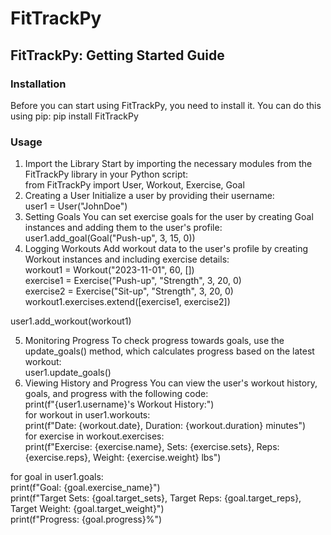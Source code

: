 # FitTrackPy
## FitTrackPy: Getting Started Guide
### Installation
Before you can start using FitTrackPy, you need to install it. You can do this using pip:
pip install FitTrackPy
### Usage
1. Import the Library
Start by importing the necessary modules from the FitTrackPy library in your Python script:</br>
from FitTrackPy import User, Workout, Exercise, Goal
3. Creating a User
Initialize a user by providing their username:</br>
user1 = User("JohnDoe")
4. Setting Goals
You can set exercise goals for the user by creating Goal instances and adding them to the user's profile:</br>
user1.add_goal(Goal("Push-up", 3, 15, 0))
5. Logging Workouts
Add workout data to the user's profile by creating Workout instances and including exercise details:</br>
workout1 = Workout("2023-11-01", 60, [])</br>
exercise1 = Exercise("Push-up", "Strength", 3, 20, 0)</br>
exercise2 = Exercise("Sit-up", "Strength", 3, 20, 0)</br>
workout1.exercises.extend([exercise1, exercise2])</br>

user1.add_workout(workout1)

5. Monitoring Progress
To check progress towards goals, use the update_goals() method, which calculates progress based on the latest workout:</br>
user1.update_goals()
6. Viewing History and Progress
You can view the user's workout history, goals, and progress with the following code:</br>
print(f"{user1.username}'s Workout History:")</br>
for workout in user1.workouts:</br>
   print(f"Date: {workout.date}, Duration: {workout.duration} minutes")</br>
   for exercise in workout.exercises:</br>
        print(f"Exercise: {exercise.name}, Sets: {exercise.sets}, Reps: {exercise.reps}, Weight: {exercise.weight} lbs")</br>

for goal in user1.goals:</br>
    print(f"Goal: {goal.exercise_name}")</br>
    print(f"Target Sets: {goal.target_sets}, Target Reps: {goal.target_reps}, Target Weight: {goal.target_weight}")</br>
    print(f"Progress: {goal.progress}%")</br>
